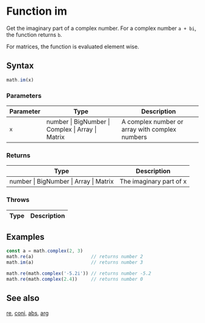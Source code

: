 <!-- Note: This file is automatically generated from source code comments. Changes made in this file will be overridden. -->

# Function im

Get the imaginary part of a complex number.
For a complex number `a + bi`, the function returns `b`.

For matrices, the function is evaluated element wise.


## Syntax

```js
math.im(x)
```

### Parameters

Parameter | Type | Description
--------- | ---- | -----------
`x` | number &#124; BigNumber &#124; Complex &#124; Array &#124; Matrix |  A complex number or array with complex numbers

### Returns

Type | Description
---- | -----------
number &#124; BigNumber &#124; Array &#124; Matrix | The imaginary part of x


### Throws

Type | Description
---- | -----------


## Examples

```js
const a = math.complex(2, 3)
math.re(a)                     // returns number 2
math.im(a)                     // returns number 3

math.re(math.complex('-5.2i')) // returns number -5.2
math.re(math.complex(2.4))     // returns number 0
```


## See also

[re](re.md),
[conj](conj.md),
[abs](abs.md),
[arg](arg.md)

